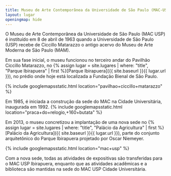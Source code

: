 ```yaml
---
title: Museu de Arte Contemporânea da Universidade de São Paulo (MAC-USP)
layout: lugar
openingmap: hide
---
```

O Museu de Arte Contemporânea da Universidade de São Paulo (MAC USP) é instituído em <time datetime="1963-04-08">8 de abril de 1963</time> quando a Universidade de São Paulo (USP) recebe de Ciccillo Matarazzo o antigo acervo do Museu de Arte Moderna de São Paulo (MAM).

Em sua fase inicial, o museu funcionou no terceiro andar do Pavilhão Ciccillo Matarazzo, no {% assign lugar = site.lugares | where: "title", "Parque Ibirapuera" | first %}[Parque Ibirapuera]({{ site.baseurl }}{{ lugar.url }}), no prédio onde hoje está localizada a Fundação Bienal de São Paulo.

{% include googlemapsstatic.html location="pavilhao+ciccillo+matarazzo" %}

Em <time datetime="1985">1985</time>, é iniciada a construção da sede do MAC na Cidade Universitária, inaugurada em <time datetime="1992">1992</time>.
{% include googlemapsstatic.html location="praca+do+relogio,+160+butata" %}

Em <time datetime="2013">2013</time>, o museu concretizou a implantação de uma nova sede no {% assign lugar = site.lugares | where: "title", "Palácio da Agricultura" | first %}[Palácio da Agricultura]({{ site.baseurl }}{{ lugar.url }}), parte do conjunto arquitetônico do Parque Ibirapuera projetado por Oscar Niemeyer.

{% include googlemapsstatic.html location="mac+usp" %}

Com a nova sede, todas as atividades de expositivas são transferidas para o MAC USP Ibirapuera, enquanto que as atividades acadêmicas e a biblioteca são mantidas na sede do MAC USP Cidade Universitária.